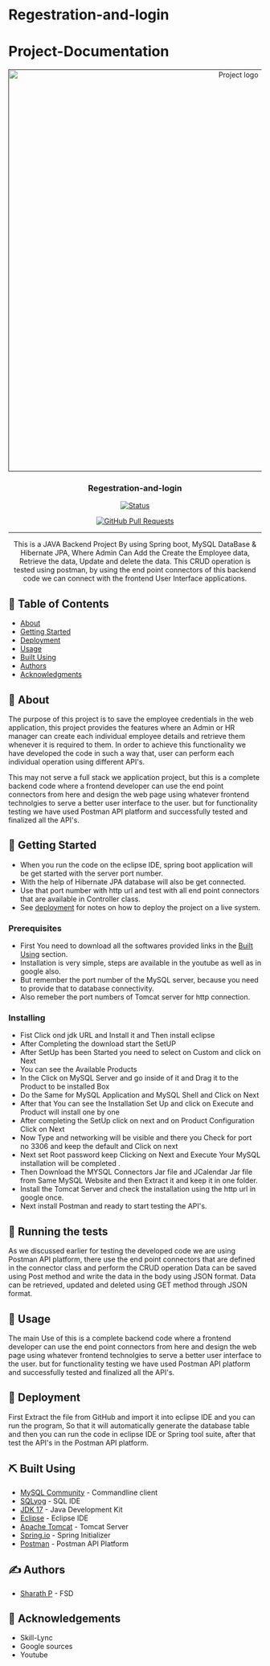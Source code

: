 # Regestration-and-login

# Project-Documentation

<p align="center">
  <a href="" rel="noopener">
 <img width=900px height=800px src="https://user-images.githubusercontent.com/124582366/235171894-30dc6dd2-53b4-4729-a505-0174345b62a6.png" alt="Project logo"></a>
</p>

<h3 align="center">Regestration-and-login</h3>

<div align="center">
  
 [![Status](https://img.shields.io/badge/status-active-success.svg)]() 

  [![GitHub Pull Requests](https://img.shields.io/github/issues-pr/kylelobo/The-Documentation-Compendium.svg)]()

</div>

---

<p align="center">This is a JAVA Backend Project By using Spring boot, MySQL DataBase & Hibernate JPA, Where Admin Can Add the Create the Employee data, Retrieve the data, Update and delete the data. This CRUD operation is tested using postman, by using the end point connectors of this backend code we can connect with the frontend User Interface applications.
    <br> 
</p>

## 📝 Table of Contents
- [About](#about)
- [Getting Started](#getting_started)
- [Deployment](#deployment)
- [Usage](#usage)
- [Built Using](#built_using)
- [Authors](#authors)
- [Acknowledgments](#acknowledgement)

## 🧐 About <a name = "about"></a>
The purpose of this project is to save the employee credentials in the web application, this project provides the features where an Admin or HR manager can create each individual employee details and retrieve them whenever it is required to them.
In order to achieve this functionality we have developed the code in such a way that, user can perform each individual operation using different API's.

This may not serve a full stack we application project, but this is a complete backend code where a frontend developer can use the end point connectors from here and design the web page using whatever frontend technolgies to serve a better user interface to the user. but for functionality testing we have used Postman API platform and successfully tested and finalized all the API's.

## 🏁 Getting Started <a name = "getting_started"></a>
- When you run the code on the eclipse IDE, spring boot application will be get started with the server port number.
- With the help of Hibernate JPA database will also be get connected.
- Use that port number with http url and test with all end point connectors that are available in Controller class.
- See [deployment](#deployment) for notes on how to deploy the project on a live system.

### Prerequisites
- First You need to download all the softwares provided links in the [Built Using](#built_using) section.
- Installation is very simple, steps are available in the youtube as well as in google also.
- But remember the port number of the MySQL server, because you need to provide that to database connectivity.
- Also remeber the port numbers of Tomcat server for http connection.

### Installing

- Fist Click ond jdk URL and Install it and Then install eclipse
- After Completing the download start the SetUP 
- After SetUp has been Started you need to select on Custom and click on Next
- You can see the Available Products
- In the Click on MySQL Server and go inside of it and Drag it to the Product to be installed Box
- Do the Same for MySQL Application and MySQL Shell and Click on Next 
- After that You can see the Installation Set Up and click on Execute and Product will install one by one 
- After completing the SetUp click on next and on Product Configuration Click on Next 
- Now Type and networking will be visible and there you Check for port no 3306 and keep the default and Click on next 
- Next set Root password keep Clicking on Next and Execute Your MySQL installation will be completed .
- Then Download the MYSQL Connectors Jar file and JCalendar Jar file from Same MySQL Website   and then Extract it and keep it in one folder.
- Install the Tomcat Server and check the installation using the http url in google once.
- Next install Postman and ready to start testing the API's.


## 🔧 Running the tests <a name = "tests"></a>
As we discussed earlier for testing the developed code we are using Postman API platform, there use the end point connectors that are defined in the connector class and perform the CRUD operation 
Data can be saved using Post method and write the data in the body using JSON format.
Data can be retrieved, updated and deleted using GET method through JSON format.

## 🎈 Usage <a name="usage"></a>
The main Use of this is a complete backend code where a frontend developer can use the end point connectors from here and design the web page using whatever frontend technolgies to serve a better user interface to the user. but for functionality testing we have used Postman API platform and successfully tested and finalized all the API's.

## 🚀 Deployment <a name = "deployment"></a>
First Extract the file from GitHub and import it into eclipse IDE and you can run the program, So that it will automatically generate the database table and then you can run the code in eclipse IDE or Spring tool suite, after that test the API's in the Postman API platform.

## ⛏️ Built Using <a name = "built_using"></a>
- [MySQL Community](https://dev.mysql.com/downloads/installer/) - Commandline client
- [SQLyog](https://webyog.com/product/sqlyog/) - SQL IDE
- [JDK 17](https://www.oracle.com/in/java/technologies/downloads/#java17) - Java Development Kit
- [Eclipse](https://eclipseide.org/) - Eclipse IDE
- [Apache Tomcat](https://tomcat.apache.org/) - Tomcat Server
- [Spring.io](https://start.spring.io/) - Spring Initializer
- [Postman](https://www.postman.com/downloads/) - Postman API Platform

## ✍️ Authors <a name = "authors"></a>
- [Sharath P](https://github.com/SharathPremkumar) - FSD

## 🎉 Acknowledgements <a name = "acknowledgement"></a>
- Skill-Lync
- Google sources
- Youtube


